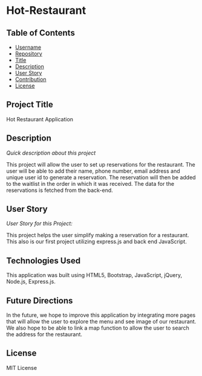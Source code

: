 # Hot-Restaurant

## Table of Contents

- [Username](#username)
- [Repository](#repository)
- [Title](#title)
- [Description](#description)
- [User Story](#story)
- [Contribution](#contribution)
- [License](#license)

## Project Title

Hot Restaurant Application

## Description

_Quick description about this project_

This project will allow the user to set up reservations for the restaurant. The user will be able to add their name, phone number, email address and unique user id to generate a reservation. The reservation will then be added to the waitlist in the order in which it was received. The data for the reservations is fetched from the back-end.

## User Story

_User Story for this Project:_

This project helps the user simplify making a reservation for a restaurant. This also is our first project utilizing express.js and back end JavaScript.

## Technologies Used

This application was built using HTML5, Bootstrap, JavaScript, jQuery, Node.js, Express.js.

## Future Directions

In the future, we hope to improve this application by integrating more pages that will allow the user to explore the menu and see image of our restaurant. We also hope to be able to link a map function to allow the user to search the address for the restaurant.

## License

MIT License
